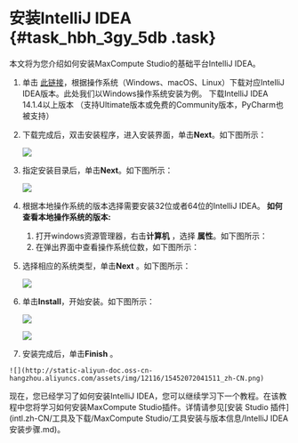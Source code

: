 # 安装IntelliJ IDEA {#task_hbh_3gy_5db .task}

本文将为您介绍如何安装MaxCompute Studio的基础平台IntelliJ IDEA。

1.  单击 [此链接](https://www.jetbrains.com/idea/?spm=5176.doc50889.2.1.0ohIYs)，根据操作系统（Windows、macOS、Linux）下载对应IntelliJ IDEA版本。此处我们以Windows操作系统安装为例。 下载IntelliJ IDEA 14.1.4以上版本 （支持Ultimate版本或免费的Community版本，PyCharm也被支持）
2.  下载完成后，双击安装程序，进入安装界面，单击**Next**。如下图所示： 

    ![](http://static-aliyun-doc.oss-cn-hangzhou.aliyuncs.com/assets/img/12116/15452072041503_zh-CN.png)

3.  指定安装目录后，单击**Next**。如下图所示： 

    ![](http://static-aliyun-doc.oss-cn-hangzhou.aliyuncs.com/assets/img/12116/15452072041504_zh-CN.png)

4.  根据本地操作系统的版本选择需要安装32位或者64位的IntelliJ IDEA。 **如何查看本地操作系统的版本:** 
    1.  打开windows资源管理器，右击**计算机** ，选择 **属性**。如下图所示： 
    2.  在弹出界面中查看操作系统位数，如下图所示： 
5.  选择相应的系统类型，单击**Next** 。如下图所示： 

    ![](http://static-aliyun-doc.oss-cn-hangzhou.aliyuncs.com/assets/img/12116/15452072041507_zh-CN.png)

6.  单击**Install**，开始安装。如下图所示： 

    ![](http://static-aliyun-doc.oss-cn-hangzhou.aliyuncs.com/assets/img/12116/15452072041508_zh-CN.png)

    ![](http://static-aliyun-doc.oss-cn-hangzhou.aliyuncs.com/assets/img/12116/15452072041510_zh-CN.png)

7.   安装完成后，单击**Finish** 。 

    ![](http://static-aliyun-doc.oss-cn-hangzhou.aliyuncs.com/assets/img/12116/15452072041511_zh-CN.png)


现在，您已经学习了如何安装IntelliJ IDEA，您可以继续学习下一个教程。在该教程中您将学习如何安装MaxCompute Studio插件。详情请参见[安装 Studio 插件](intl.zh-CN/工具及下载/MaxCompute Studio/工具安装与版本信息/IntelliJ IDEA安装步骤.md)。

